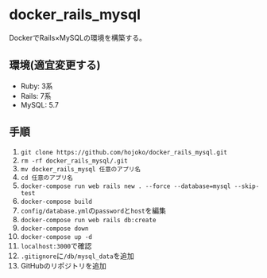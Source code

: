 # docker_rails_mysql
DockerでRails×MySQLの環境を構築する。

## 環境(適宜変更する)
* Ruby:   3系
* Rails:  7系
* MySQL:  5.7

## 手順
1. `git clone https://github.com/hojoko/docker_rails_mysql.git`
2. `rm -rf docker_rails_mysql/.git`
3. `mv docker_rails_mysql 任意のアプリ名`
4. `cd 任意のアプリ名`
5. `docker-compose run web rails new . --force --database=mysql --skip-test`
6. `docker-compose build`
7. `config/database.yml`の`password`と`host`を編集
8. `docker-compose run web rails db:create`
9. `docker-compose down`
10. `docker-compose up -d`
11. `localhost:3000`で確認
12. `.gitignore`に`/db/mysql_data`を追加
13. GitHubのリポジトリを追加
